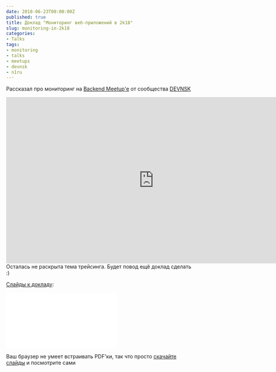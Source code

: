 ```yaml
---
date: 2018-06-23T00:00:00Z
published: true
title: Доклад "Мониторинг веб-приложений в 2k18"
slug: monitoring-in-2k18
categories:
- Talks
tags:
- monitoring
- talks
- meetups
- devnsk
- n1ru
---
```


Рассказал про мониторинг на [Backend Meetup'е](https://www.meetup.com/DEVNSK/events/250538484/) от сообщества [DEVNSK](https://www.meetup.com/DEVNSK/)
<!--more-->
<iframe width="800" height="450" src="https://www.youtube.com/embed/pPaGO9n0_E8" frameborder="0" allow="autoplay; encrypted-media" allowfullscreen></iframe>

<br />
Осталась не раскрыта тема трейсинга. Будет повод ещё доклад сделать :)

[Слайды к докладу](/slides/monitoring-in-2k18.pdf):

<object data="/slides/monitoring-in-2k18.pdf" type="application/pdf" width="800px" height="510px">
    <embed src="/slides/monitoring-in-2k18.pdf" type="application/pdf">
        <p>Ваш браузер не умеет встраивать PDF'ки, так что просто <a href="/slides/monitoring-in-2k18.pdf">скачайте слайды</a> и посмотрите сами</p>
    </embed>
</object>
